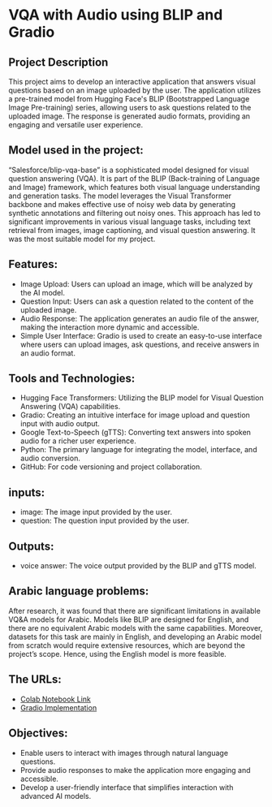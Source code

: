 # VQA with Audio using BLIP and Gradio
## Project Description
This project aims to develop an interactive application that answers visual questions based on an image uploaded by the user. The application utilizes a pre-trained model from Hugging Face's BLIP (Bootstrapped Language Image Pre-training) series, allowing users to ask questions related to the uploaded image. The response is generated audio formats, providing an engaging and versatile user experience.
## Model used in the project:
“Salesforce/blip-vqa-base” is a sophisticated model designed for visual question answering (VQA). It is part of the BLIP (Back-training of Language and Image) framework, which features both visual language understanding and generation tasks. The model leverages the Visual Transformer backbone and makes effective use of noisy web data by generating synthetic annotations and filtering out noisy ones. This approach has led to significant improvements in various visual language tasks, including text retrieval from images, image captioning, and visual question answering. 
It was the most suitable model for my project.
## Features:
- Image Upload: Users can upload an image, which will be analyzed by the AI model.
- Question Input: Users can ask a question related to the content of the uploaded image.
- Audio Response: The application generates an audio file of the answer, making the interaction more dynamic and accessible.
- Simple User Interface: Gradio is used to create an easy-to-use interface where users can upload images, ask questions, and receive answers in an audio format.
## Tools and Technologies:
- Hugging Face Transformers: Utilizing the BLIP model for Visual Question Answering (VQA) capabilities.
- Gradio: Creating an intuitive interface for image upload and question input with audio output.
- Google Text-to-Speech (gTTS): Converting text answers into spoken audio for a richer user experience.
- Python: The primary language for integrating the model, interface, and audio conversion.
- GitHub: For code versioning and project collaboration.
##  inputs:
- image: The image input provided by the user.
- question: The question input provided by the user.
## Outputs:
- voice answer: The voice output provided by the BLIP and gTTS model.
## Arabic language problems:
After research, it was found that there are significant limitations in available VQ&A models for Arabic. Models like BLIP are designed for English, and there are no equivalent Arabic models with the same capabilities. 
Moreover, datasets for this task are mainly in English, and developing an Arabic model from scratch would require extensive resources, which are beyond the project’s scope. Hence, using the English model is more feasible.
## The URLs:
- [Colab Notebook Link](https://colab.research.google.com/drive/1nBDQaz2k_4L3zv8b8FUp309pdEFrA0jV?usp=sharing)
- [Gradio Implementation](https://huggingface.co/spaces/saja003/VQA-with-Audio)
## Objectives:
- Enable users to interact with images through natural language questions.
- Provide audio responses to make the application more engaging and accessible.
- Develop a user-friendly interface that simplifies interaction with advanced AI models.
